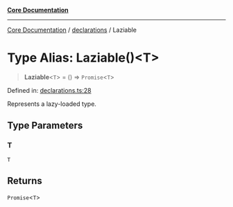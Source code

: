 [**Core Documentation**](../../README.md)

***

[Core Documentation](../../README.md) / [declarations](../README.md) / Laziable

# Type Alias: Laziable()\<T\>

> **Laziable**\<`T`\> = () => `Promise`\<`T`\>

Defined in: [declarations.ts:28](https://github.com/stonemjs/core/blob/e2fddc9518734748c09a72d4b4064dd1d4c1288c/src/declarations.ts#L28)

Represents a lazy-loaded type.

## Type Parameters

### T

`T`

## Returns

`Promise`\<`T`\>
